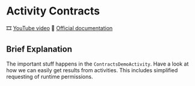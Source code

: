 # Activity Contracts

🎞️ [YouTube video](https://youtu.be/)
📓 [Official documentation](https://developer.android.com/training/basics/intents/result)

## Brief Explanation
The important stuff happens in the `ContractsDemoActivity`. Have a look at how we can easily
get results from activities. This includes simplified requesting of runtime permissions.